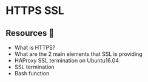 # HTTPS SSL
## Resources :scroll:
* What is HTTPS?
* What are the 2 main elements that SSL is providing
* HAProxy SSL termination on Ubuntu16.04
* SSL termination
* Bash function
